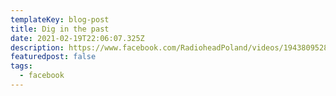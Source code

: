```yaml
---
templateKey: blog-post
title: Dig in the past
date: 2021-02-19T22:06:07.325Z
description: https://www.facebook.com/RadioheadPoland/videos/1943809528984127/
featuredpost: false
tags:
  - facebook
---
```

